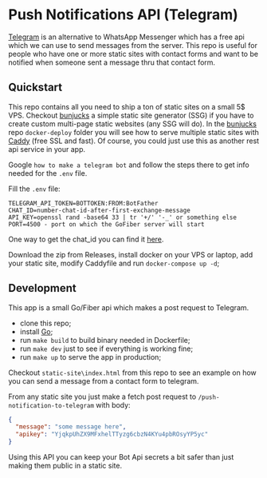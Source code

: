 # Push Notifications API (Telegram)

[Telegram](https://telegram.org/) is an alternative to WhatsApp Messenger which has a free api which we can use to send messages from the server.
This repo is useful for people who have one or more static sites with contact forms and want to be notified when someone sent a message thru that contact form. 


## Quickstart

This repo contains all you need to ship a ton of static sites on a small 5$ VPS. Checkout [bunjucks](https://github.com/ClimenteA/bunjucks) a simple static site generator (SSG) if you have to create custom multi-page static websites (any SSG will do). In the [bunjucks](https://github.com/ClimenteA/bunjucks) repo `docker-deploy` folder you will see how to serve multiple static sites with [Caddy](https://caddyserver.com/) (free SSL and fast). Of course, you could just use this as another rest api service in your app.

Google `how to make a telegram bot` and follow the steps there to get info needed for the `.env` file.

Fill the `.env` file:

```shell
TELEGRAM_API_TOKEN=BOTTOKEN:FROM:BotFather
CHAT_ID=number-chat-id-after-first-exchange-message
API_KEY=openssl rand -base64 33 | tr '+/' '-_' or something else
PORT=4500 - port on which the GoFiber server will start
```

One way to get the chat_id you can find it [here](https://dev.to/climentea/push-notifications-from-server-with-telegram-bot-api-32b3).


Download the zip from Releases, install docker on your VPS or laptop, add your static site, modify Caddyfile and run `docker-compose up -d`;


## Development

This app is a small Go/Fiber api which makes a post request to Telegram. 

- clone this repo;
- install [Go](https://go.dev/);
- run `make build` to build binary needed in Dockerfile;
- run `make dev` just to see if everything is working fine;
- run `make up` to serve the app in production;


Checkout `static-site\index.html` from this repo to see an example on how you can send a message from a contact form to telegram.

From any static site you just make a fetch post request to `/push-notification-to-telegram` with body:
```json
{
  "message": "some message here",
  "apikey": "YjqkpUhZX9MFxhelTTyzg6cbzN4KYu4pbROsyYP5yc"
}
```

Using this API you can keep your Bot Api secrets a bit safer than just making them public in a static site. 
